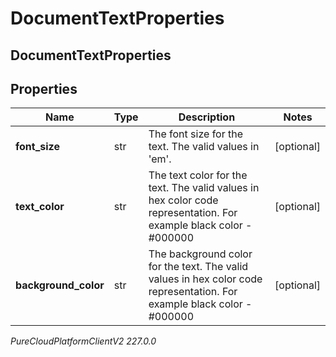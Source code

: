 # DocumentTextProperties

## DocumentTextProperties

## Properties

|Name | Type | Description | Notes|
|------------ | ------------- | ------------- | -------------|
| **font_size** | str | The font size for the text. The valid values in &#39;em&#39;. | [optional] |
| **text_color** | str | The text color for the text. The valid values in hex color code representation. For example black color - #000000 | [optional] |
| **background_color** | str | The background color for the text. The valid values in hex color code representation. For example black color - #000000 | [optional] |



_PureCloudPlatformClientV2 227.0.0_
